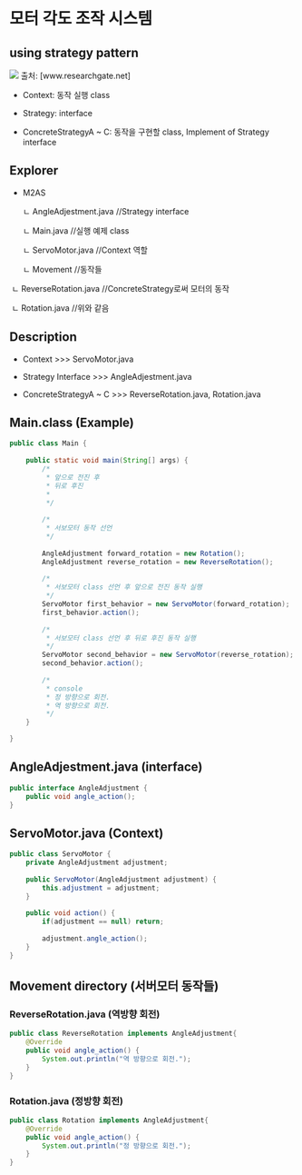 # 모터 각도 조작 시스템
## using strategy pattern



<img src="https://www.researchgate.net/profile/Abbas_Rasoolzadegan/publication/257482232/figure/fig3/AS:614100669304854@1523424417759/The-structure-of-the-Strategy-pattern-It-provides-broadcast-communication-A-subject.png">
출처: [www.researchgate.net]



* Context: 동작 실행 class

* Strategy: interface

* ConcreteStrategyA ~ C: 동작을 구현할 class, Implement of Strategy interface



## Explorer

* M2AS

   ㄴ AngleAdjestment.java //Strategy interface

   ㄴ Main.java  //실행 예제 class

   ㄴ ServoMotor.java  //Context 역할

   ㄴ Movement  //동작들

​	   ㄴ ReverseRotation.java  //ConcreteStrategy로써 모터의 동작

​	   ㄴ Rotation.java  //위와 같음



## Description

* Context >>> ServoMotor.java

* Strategy Interface >>> AngleAdjestment.java

* ConcreteStrategyA ~ C >>> ReverseRotation.java, Rotation.java

## Main.class (Example)

```java
public class Main {
	
	public static void main(String[] args) {
		/*
		 * 앞으로 전진 후
		 * 뒤로 후진
		 * 
		 */
		
		/*
		 * 서보모터 동작 선언
		 */
		
		AngleAdjustment forward_rotation = new Rotation();
		AngleAdjustment reverse_rotation = new ReverseRotation();
		
		/*
		 * 서보모터 class 선언 후 앞으로 전진 동작 실행
		 */
		ServoMotor first_behavior = new ServoMotor(forward_rotation);
		first_behavior.action();
		
		/*
		 * 서보모터 class 선언 후 뒤로 후진 동작 실행
		 */
		ServoMotor second_behavior = new ServoMotor(reverse_rotation);
		second_behavior.action();
		
       	/*
		 * console
		 * 정 방향으로 회전.
		 * 역 방향으로 회전.
		 */
	}

}
```



## AngleAdjestment.java (interface)

```java
public interface AngleAdjustment {
	public void angle_action();
}
```



## ServoMotor.java (Context)

```java
public class ServoMotor {
	private AngleAdjustment adjustment;
	
	public ServoMotor(AngleAdjustment adjustment) {
		this.adjustment = adjustment;
	}
	
	public void action() {
		if(adjustment == null) return;
		
		adjustment.angle_action();
	}
}
```



## Movement directory (서버모터 동작들)

### ReverseRotation.java (역방향 회전)

```java
public class ReverseRotation implements AngleAdjustment{
	@Override
	public void angle_action() {
		System.out.println("역 방향으로 회전.");
	}
}
```

### Rotation.java (정방향 회전)

```java
public class Rotation implements AngleAdjustment{
	@Override
	public void angle_action() {
		System.out.println("정 방향으로 회전.");
	}	
}
```
